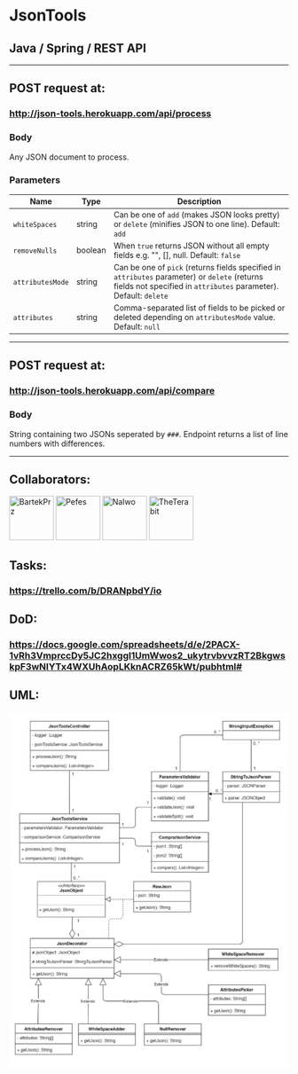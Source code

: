 # JsonTools

## Java / Spring / REST API
---

## POST request at:
### http://json-tools.herokuapp.com/api/process

  ### Body
  Any JSON document to process.

  ### Parameters
  | Name | Type | Description |
  | --- | --- | --- |
  | `whiteSpaces` | string | Can be one of `add` (makes JSON looks pretty) or `delete` (minifies JSON to one line). Default: `add` |
  | `removeNulls` | boolean | When `true` returns JSON without all empty fields e.g. "", [], null. Default: `false` |
  | `attributesMode` | string | Can be one of `pick` (returns fields specified in `attributes` parameter) or `delete` (returns fields not specified in `attributes` parameter). Default: `delete` |
  | `attributes` | string | Comma-separated list of fields to be picked or deleted depending on `attributesMode` value. Default: `null` |

---

## POST request at:
### http://json-tools.herokuapp.com/api/compare

  ### Body
  String containing two JSONs seperated by `###`. Endpoint returns a list of line numbers with differences.

---



## Collaborators:

<a href="https://github.com/BartekPrz"><img src="https://avatars3.githubusercontent.com/u/38264818?s=400&v=4" title="BartekPrz" width="80" height="80"></a>
<a href="https://github.com/Pefes"><img src="https://avatars2.githubusercontent.com/u/56848101?s=400&v=4" title="Pefes" width="80" height="80"></a>
<a href="https://github.com/NaIwo"><img src="https://avatars3.githubusercontent.com/u/38052250?s=400&v=4" title="NaIwo" width="80" height="80"></a>
<a href="https://github.com/TheTerabit"><img src="https://avatars1.githubusercontent.com/u/36801835?s=400&u=8483c9b9d1d31289f80d06604a22e905b448cf5c&v=4" title="TheTerabit" width="80" height="80"></a>


## Tasks:
### https://trello.com/b/DRANpbdY/io

## DoD:
### https://docs.google.com/spreadsheets/d/e/2PACX-1vRh3VmprccDy5JC2hxggI1UmWwos2_ukytrvbvvzRT2BkgwskpF3wNIYTx4WXUhAopLKknACRZ65kWt/pubhtml#

## UML:
![UML](https://github.com/TheTerabit/JsonTools/blob/dev/UML.png)

